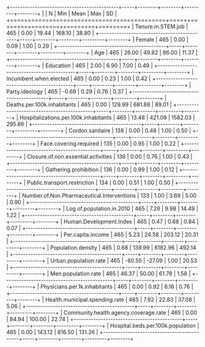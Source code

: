 
+--------------------------------------------+-----+--------+--------+---------+--------+
|                                            | N   | Min    | Mean   | Max     | SD     |
+============================================+=====+========+========+=========+========+
| Tenure.in.STEM.job                         | 465 | 0.00   | 19.44  | 168.10  | 38.80  |
+--------------------------------------------+-----+--------+--------+---------+--------+
| Female                                     | 465 | 0.00   | 0.09   | 1.00    | 0.29   |
+--------------------------------------------+-----+--------+--------+---------+--------+
| Age                                        | 465 | 26.00  | 49.82  | 86.00   | 11.37  |
+--------------------------------------------+-----+--------+--------+---------+--------+
| Education                                  | 465 | 2.00   | 6.90   | 7.00    | 0.49   |
+--------------------------------------------+-----+--------+--------+---------+--------+
| Incumbent.when.elected                     | 465 | 0.00   | 0.23   | 1.00    | 0.42   |
+--------------------------------------------+-----+--------+--------+---------+--------+
| Party.ideology                             | 465 | -0.69  | 0.29   | 0.76    | 0.37   |
+--------------------------------------------+-----+--------+--------+---------+--------+
| Deaths.per.100k.inhabitants                | 465 | 0.00   | 129.99 | 681.88  | 89.01  |
+--------------------------------------------+-----+--------+--------+---------+--------+
| Hospitalizations.per.100k.inhabitants      | 465 | 13.48  | 421.09 | 1582.03 | 295.86 |
+--------------------------------------------+-----+--------+--------+---------+--------+
| Cordon.sanitaire                           | 138 | 0.00   | 0.48   | 1.00    | 0.50   |
+--------------------------------------------+-----+--------+--------+---------+--------+
| Face.covering.required                     | 135 | 0.00   | 0.95   | 1.00    | 0.22   |
+--------------------------------------------+-----+--------+--------+---------+--------+
| Closure.of.non.essential.activities        | 136 | 0.00   | 0.76   | 1.00    | 0.43   |
+--------------------------------------------+-----+--------+--------+---------+--------+
| Gathering.prohibition                      | 136 | 0.00   | 0.99   | 1.00    | 0.12   |
+--------------------------------------------+-----+--------+--------+---------+--------+
| Public.transport.restriction               | 134 | 0.00   | 0.51   | 1.00    | 0.50   |
+--------------------------------------------+-----+--------+--------+---------+--------+
| Number.of.Non.Pharmaceutical.Interventions | 133 | 1.00   | 3.69   | 5.00    | 0.90   |
+--------------------------------------------+-----+--------+--------+---------+--------+
| Log.of.population.in.2010                  | 465 | 7.28   | 9.98   | 14.49   | 1.22   |
+--------------------------------------------+-----+--------+--------+---------+--------+
| Human.Development.Index                    | 465 | 0.47   | 0.68   | 0.84    | 0.07   |
+--------------------------------------------+-----+--------+--------+---------+--------+
| Per.capita.income                          | 465 | 5.23   | 24.58  | 203.12  | 20.31  |
+--------------------------------------------+-----+--------+--------+---------+--------+
| Population.density                         | 465 | 0.68   | 139.99 | 6182.96 | 492.14 |
+--------------------------------------------+-----+--------+--------+---------+--------+
| Urban.population.rate                      | 465 | -80.55 | -27.09 | 1.00    | 20.53  |
+--------------------------------------------+-----+--------+--------+---------+--------+
| Men.population.rate                        | 465 | 46.37  | 50.00  | 61.78   | 1.58   |
+--------------------------------------------+-----+--------+--------+---------+--------+
| Physicians.per.1k.inhabitants              | 465 | 0.00   | 0.92   | 6.18    | 0.76   |
+--------------------------------------------+-----+--------+--------+---------+--------+
| Health.municipal.spending.rate             | 465 | 7.92   | 22.83  | 37.08   | 5.06   |
+--------------------------------------------+-----+--------+--------+---------+--------+
| Community.health.agency.coverage.rate      | 465 | 0.00   | 84.94  | 100.00  | 22.74  |
+--------------------------------------------+-----+--------+--------+---------+--------+
| Hospital.beds.per.100k.population          | 465 | 0.00   | 143.12 | 816.50  | 131.26 |
+--------------------------------------------+-----+--------+--------+---------+--------+
